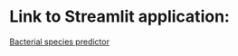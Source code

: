 # Link to Streamlit application:


[Bacterial species predictor](https://nnmasterapp-tcw6ciqtq6ywm6mzcphng9.streamlit.app/)
